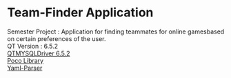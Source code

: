 # Team-Finder Application



Semester Project : Application for finding teammates for online gamesbased on certain preferences of the user.<br/>
QT Version : 6.5.2 <br/>
[QTMYSQLDriver 6.5.2](https://github.com/thecodemonkey86/qt_mysql_driver)<br/>
[Poco Library](https://github.com/pocoproject/poco)<br/>
[Yaml-Parser](https://github.com/jbeder/yaml-cpp)<br/>
